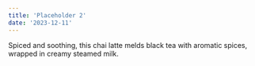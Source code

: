 ```yaml
---
title: 'Placeholder 2'
date: '2023-12-11'
---
```


Spiced and soothing, this chai latte melds black tea with aromatic spices, wrapped in creamy steamed milk.